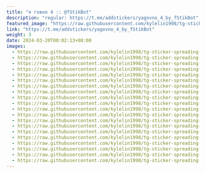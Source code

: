 ```yaml
---
title: "я говно 4 :: @fStikBot"
description: "regular: https://t.me/addstickers/yagovno_4_by_fStikBot"
featured_image: "https://raw.githubusercontent.com/kylelin1998/tg-sticker-spreading-worldwide-images/main/img/2c5b6c79-8f39-4110-ae0c-ba4e67b1c9a7.jpg"
link: "https://t.me/addstickers/yagovno_4_by_fStikBot"
weight: 3
date: 2024-03-20T08:02:13+08:00
images:
  - https://raw.githubusercontent.com/kylelin1998/tg-sticker-spreading-worldwide-images/main/img/2c5b6c79-8f39-4110-ae0c-ba4e67b1c9a7.jpg
  - https://raw.githubusercontent.com/kylelin1998/tg-sticker-spreading-worldwide-images/main/img/506448aa-4d10-4ab2-a688-3f22a4404604.jpg
  - https://raw.githubusercontent.com/kylelin1998/tg-sticker-spreading-worldwide-images/main/img/1f4c2d8d-9f56-4db7-a01c-b4cbb2879c12.jpg
  - https://raw.githubusercontent.com/kylelin1998/tg-sticker-spreading-worldwide-images/main/img/2995b986-d162-4715-b184-f37b99bf5584.jpg
  - https://raw.githubusercontent.com/kylelin1998/tg-sticker-spreading-worldwide-images/main/img/4ea0c433-63fb-4a31-a531-35244a80c237.jpg
  - https://raw.githubusercontent.com/kylelin1998/tg-sticker-spreading-worldwide-images/main/img/5ada1de7-1410-4058-aa0e-167ba0db9967.jpg
  - https://raw.githubusercontent.com/kylelin1998/tg-sticker-spreading-worldwide-images/main/img/ed4da938-533e-48dc-9225-5bca7dac07c2.jpg
  - https://raw.githubusercontent.com/kylelin1998/tg-sticker-spreading-worldwide-images/main/img/92b24b73-58d5-4d25-8ca8-7dea2a106044.jpg
  - https://raw.githubusercontent.com/kylelin1998/tg-sticker-spreading-worldwide-images/main/img/22b12d60-2d97-4b43-92cc-145a4b9ad35d.jpg
  - https://raw.githubusercontent.com/kylelin1998/tg-sticker-spreading-worldwide-images/main/img/8d5c6514-3e62-4a52-aa73-86d1420c0768.jpg
  - https://raw.githubusercontent.com/kylelin1998/tg-sticker-spreading-worldwide-images/main/img/6826dbe4-7fa3-49bd-bf15-08e1b51e08c4.jpg
  - https://raw.githubusercontent.com/kylelin1998/tg-sticker-spreading-worldwide-images/main/img/bae5425a-2f83-41db-b5ba-cc3ed9c9e63f.jpg
  - https://raw.githubusercontent.com/kylelin1998/tg-sticker-spreading-worldwide-images/main/img/c36ce2c9-2c63-4b22-8575-c72702c6aa06.jpg
  - https://raw.githubusercontent.com/kylelin1998/tg-sticker-spreading-worldwide-images/main/img/38052661-eaed-4fea-b314-5b68bb542089.jpg
  - https://raw.githubusercontent.com/kylelin1998/tg-sticker-spreading-worldwide-images/main/img/87a10e3b-0ae8-4a7f-a51d-dd6787c107b2.jpg
  - https://raw.githubusercontent.com/kylelin1998/tg-sticker-spreading-worldwide-images/main/img/eee6c873-37e1-4b80-bc8c-98b51797d306.jpg
  - https://raw.githubusercontent.com/kylelin1998/tg-sticker-spreading-worldwide-images/main/img/49c6d231-bd94-4e4a-91e2-41c63f69a274.jpg
  - https://raw.githubusercontent.com/kylelin1998/tg-sticker-spreading-worldwide-images/main/img/24738cfe-4289-4579-8e32-f9e894b0cf9a.jpg
  - https://raw.githubusercontent.com/kylelin1998/tg-sticker-spreading-worldwide-images/main/img/3d50d325-5754-40d1-a1b9-bee4ba0c9c5a.jpg
  - https://raw.githubusercontent.com/kylelin1998/tg-sticker-spreading-worldwide-images/main/img/72d6e6dc-8a0d-420e-82c3-2b4b92d1d0ac.jpg
---
```

